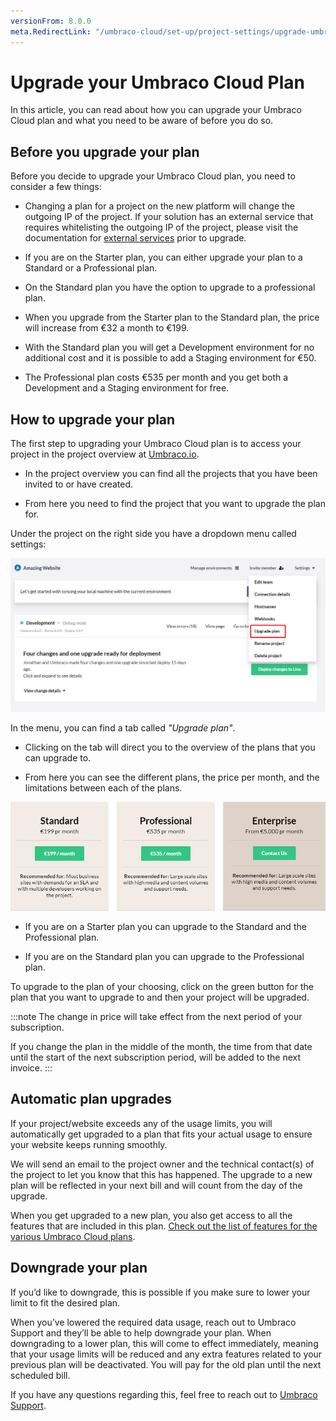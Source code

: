```yaml
---
versionFrom: 8.0.0
meta.RedirectLink: "/umbraco-cloud/set-up/project-settings/upgrade-umbraco-cloud-plan"
---
```


# Upgrade your Umbraco Cloud Plan

In this article, you can read about how you can upgrade your Umbraco Cloud plan and what you need to be aware of before you do so.

## Before you upgrade your plan

Before you decide to upgrade your Umbraco Cloud plan, you need to consider a few things:

- Changing a plan for a project on the new platform will change the outgoing IP of the project. If your solution has an external service that requires whitelisting the outgoing IP of the project, please visit the documentation for [external services](https://our.umbraco.com/documentation/Umbraco-Cloud/Set-Up/External-Services/) prior to upgrade.

- If you are on the Starter plan, you can either upgrade your plan to a Standard or a Professional plan.

- On the Standard plan you have the option to upgrade to a professional plan.

- When you upgrade from the Starter plan to the Standard plan, the price will increase from €32 a month to €199.

- With the Standard plan you will get a Development environment for no additional cost and it is possible to add a Staging environment for €50.

- The Professional plan costs €535 per month and you get both a Development and a Staging environment for free.

## How to upgrade your plan

The first step to upgrading your Umbraco Cloud plan is to access your project in the project overview at [Umbraco.io](https://www.s1.umbraco.io/projects).

- In the project overview you can find all the projects that you have been invited to or have created.

- From here you need to find the project that you want to upgrade the plan for.

Under the project on the right side you have a dropdown menu called settings:

![Upgrade plan step 1](images/step_1.png)

In the menu, you can find a tab called *"Upgrade plan"*.

- Clicking on the tab will direct you to the overview of the plans that you can upgrade to.

- From here you can see the different plans, the price per month, and the limitations between each of the plans.

![Upgrade plane step2](images/upgrade_plan.png)

- If you are on a Starter plan you can upgrade to the Standard and the Professional plan.

- If you are on the Standard plan you can upgrade to the Professional plan.

To upgrade to the plan of your choosing, click on the green button for the plan that you want to upgrade to and then your project will be upgraded.

:::note
The change in price will take effect from the next period of your subscription.

If you change the plan in the middle of the month, the time from that date until the start of the next subscription period, will be added to the next invoice.
:::

## Automatic plan upgrades

If your project/website exceeds any of the usage limits, you will automatically get upgraded to a plan that fits your actual usage to ensure your website keeps running smoothly.

We will send an email to the project owner and the technical contact(s) of the project to let you know that this has happened. The upgrade to a new plan will be reflected in your next bill and will count from the day of the upgrade.

When you get upgraded to a new plan, you also get access to all the features that are included in this plan. [Check out the list of features for the various Umbraco Cloud plans](https://umbraco.com/umbraco-cloud-pricing/).

## Downgrade your plan

If you’d like to downgrade, this is possible if you make sure to lower your limit to fit the desired plan.

When you’ve lowered the required data usage, reach out to Umbraco Support and they’ll be able to help downgrade your plan. When downgrading to a lower plan, this will come to effect immediately, meaning that your usage limits will be reduced and any extra features related to your previous plan will be deactivated. You will pay for the old plan until the next scheduled bill.

If you have any questions regarding this, feel free to reach out to [Umbraco Support](mailto:contact@umbraco.com).
